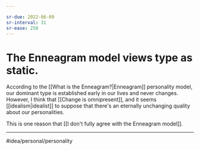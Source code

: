 ```yaml
---

sr-due: 2022-06-09
sr-interval: 31
sr-ease: 250
---
```

# The Enneagram model views type as static.
According to the [[What is the Enneagram?|Enneagram]] personality model, our dominant type is established early in our lives and never changes. However, I think that [[Change is omnipresent]], and it seems [[idealism|idealist]] to suppose that there's an eternally unchanging quality about our personalities.  

This is one reason that [[I don't fully agree with the Enneagram model]]. 

---
#idea/personal/personality 
